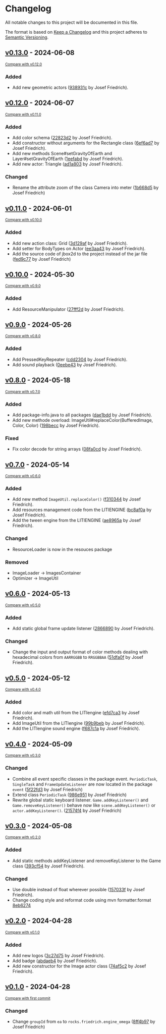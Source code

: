 # Changelog

All notable changes to this project will be documented in this file.

The format is based on [Keep a Changelog](http://keepachangelog.com/en/1.1.0/)
and this project adheres to [Semantic Versioning](http://semver.org/spec/v2.0.0.html).

## [v0.13.0](https://github.com/Josef-Friedrich/engine-omega/releases/tag/v0.13.0) - 2024-06-08

<small>[Compare with v0.12.0](https://github.com/Josef-Friedrich/engine-omega/compare/v0.12.0...v0.13.0)</small>

### Added

- Add new geometric actors ([938931c](https://github.com/Josef-Friedrich/engine-omega/commit/938931cd06b3ba2e3e0a42f67b2391525190f295) by Josef Friedrich).

## [v0.12.0](https://github.com/Josef-Friedrich/engine-omega/releases/tag/v0.12.0) - 2024-06-07

<small>[Compare with v0.11.0](https://github.com/Josef-Friedrich/engine-omega/compare/v0.11.0...v0.12.0)</small>

### Added

- Add color schema ([22823d2](https://github.com/Josef-Friedrich/engine-omega/commit/22823d28cab4d001822ee7125171e99a077fdc7a) by Josef Friedrich).
- Add constructor without arguments for the Rectangle class ([6ef6ad7](https://github.com/Josef-Friedrich/engine-omega/commit/6ef6ad74072ba8561380810bc1f315d194dde791) by Josef Friedrich).
- Add new methods Scene#setGravityOfEarth and Layer#setGravityOfEarth ([1eefabd](https://github.com/Josef-Friedrich/engine-omega/commit/1eefabd511ec28d19fe018e6db74ddbc374c49cd) by Josef Friedrich).
- Add new actor: Triangle ([ad1a803](https://github.com/Josef-Friedrich/engine-omega/commit/ad1a8035f2367969708e70e1022f76506eb29dc2) by Josef Friedrich).

### Changed

- Rename the attribute zoom of the class Camera into meter ([1b668d5](https://github.com/Josef-Friedrich/engine-omega/commit/1b668d5b1f106f4a67ee2c2d6fb91124e4964a40) by Josef Friedrich)

## [v0.11.0](https://github.com/Josef-Friedrich/engine-omega/releases/tag/v0.11.0) - 2024-06-01

<small>[Compare with v0.10.0](https://github.com/Josef-Friedrich/engine-omega/compare/v0.10.0...v0.11.0)</small>

### Added

- Add new action class: Grid ([3d129af](https://github.com/Josef-Friedrich/engine-omega/commit/3d129af5b9cb6c2739bf6532c418c665df87d486) by Josef Friedrich).
- Add setter for BodyTypes on Actor ([ee3aa43](https://github.com/Josef-Friedrich/engine-omega/commit/ee3aa43f46d1ecf0f44b452853a12641263e6acb) by Josef Friedrich).
- Add the source code of jbox2d to the project instead of the jar file ([fed9c77](https://github.com/Josef-Friedrich/engine-omega/commit/fed9c77640ec947181678cbb1450f2c606904b16) by Josef Friedrich)

## [v0.10.0](https://github.com/Josef-Friedrich/engine-omega/releases/tag/v0.10.0) - 2024-05-30

<small>[Compare with v0.9.0](https://github.com/Josef-Friedrich/engine-omega/compare/v0.9.0...v0.10.0)</small>

### Added

- Add ResourceManipulator ([27fff2d](https://github.com/Josef-Friedrich/engine-omega/commit/27fff2d24d06a6bfb23df216d39150c5b658d3f5) by Josef Friedrich).

## [v0.9.0](https://github.com/Josef-Friedrich/engine-omega/releases/tag/v0.9.0) - 2024-05-26

<small>[Compare with v0.8.0](https://github.com/Josef-Friedrich/engine-omega/compare/v0.8.0...v0.9.0)</small>

### Added

- Add PressedKeyRepeater ([cdd2304](https://github.com/Josef-Friedrich/engine-omega/commit/cdd2304f035cbcd35e48a64f86b49add14f5c82e) by Josef Friedrich).
- Add sound playback ([0eebe43](https://github.com/Josef-Friedrich/engine-omega/commit/0eebe43ac2c883817cde08c4b93552c468560a39) by Josef Friedrich).

## [v0.8.0](https://github.com/Josef-Friedrich/engine-omega/releases/tag/v0.8.0) - 2024-05-18

<small>[Compare with v0.7.0](https://github.com/Josef-Friedrich/engine-omega/compare/v0.7.0...v0.8.0)</small>

### Added

- Add package-info.java to all packages ([dae1bdd](https://github.com/Josef-Friedrich/engine-omega/commit/dae1bdd32248bc2fa806bbc9dd29ba548679473d) by Josef Friedrich).
- Add new methode overload: ImageUtil#replaceColor(BufferedImage, Color, Color) ([198becc](https://github.com/Josef-Friedrich/engine-omega/commit/198beccc580bff3542821531db35246f2501ddee) by Josef Friedrich).

### Fixed

- Fix color decode for string arrays ([08fa0cd](https://github.com/Josef-Friedrich/engine-omega/commit/08fa0cdc058d2a6a1898e3f6ed476dbe0ea47756) by Josef Friedrich).

## [v0.7.0](https://github.com/Josef-Friedrich/engine-omega/releases/tag/v0.7.0) - 2024-05-14

<small>[Compare with v0.6.0](https://github.com/Josef-Friedrich/engine-omega/compare/v0.6.0...v0.7.0)</small>

### Added

- Add new method `ImageUtil.replaceColor()` ([f310344](https://github.com/Josef-Friedrich/engine-omega/commit/f31034449583dcaf489cf3959123cd0c3ec24d32) by Josef Friedrich).
- Add resources management code from the LITIENGINE ([bc8af0a](https://github.com/Josef-Friedrich/engine-omega/commit/bc8af0a8e3406179f80ca5e691006aedfc4e29c7) by Josef Friedrich).
- Add the tween engine from the LITIENGINE ([ae8965a](https://github.com/Josef-Friedrich/engine-omega/commit/ae8965a31ab7ebfad0206069b39942c563c88531) by Josef Friedrich).

### Changed

- ResourceLoader is now in the resouces package

### Removed

- ImageLoader -> ImagesContainer
- Optimizer -> ImageUtil

## [v0.6.0](https://github.com/Josef-Friedrich/engine-omega/releases/tag/v0.6.0) - 2024-05-13

<small>[Compare with v0.5.0](https://github.com/Josef-Friedrich/engine-omega/compare/v0.5.0...v0.6.0)</small>

### Added

- Add static global frame update listener ([2866890](https://github.com/Josef-Friedrich/engine-omega/commit/286689046998c9a24413bcd076624f6b8e00b055) by Josef Friedrich).

### Changed

- Change the input and output format of color methods dealing with hexadecimal colors
  from `AARRGGBB` to `RRGGBBAA`
  ([51dfa0f](https://github.com/Josef-Friedrich/engine-omega/commit/51dfa0f257c8dc75ad93afd151b32fd2ce74a8a9) by Josef Friedrich).

## [v0.5.0](https://github.com/Josef-Friedrich/engine-omega/releases/tag/v0.5.0) - 2024-05-12

<small>[Compare with v0.4.0](https://github.com/Josef-Friedrich/engine-omega/compare/v0.4.0...v0.5.0)</small>

### Added

- Add color and math util from the LITIengine ([efd7ca3](https://github.com/Josef-Friedrich/engine-omega/commit/efd7ca31b476ce649addffcddb16bc356d52c0da) by Josef Friedrich).
- Add ImageUtil from the LITIengine ([99b9beb](https://github.com/Josef-Friedrich/engine-omega/commit/99b9beb50e85d5c796b5e6959aaadb9c30e03f4a) by Josef Friedrich).
- Add the LITIengine sound engine ([f687c1a](https://github.com/Josef-Friedrich/engine-omega/commit/f687c1a4233f1c9c56acc4567da8b44471e8c3b2) by Josef Friedrich).

## [v0.4.0](https://github.com/Josef-Friedrich/engine-omega/releases/tag/v0.4.0) - 2024-05-09

<small>[Compare with v0.3.0](https://github.com/Josef-Friedrich/engine-omega/compare/v0.3.0...v0.4.0)</small>

### Changed

- Combine all event specific classes in the package event. `PeriodicTask`,
  `SingleTask` and `FrameUpdateListener` are now located in the package `event`
  ([5f22fd3](https://github.com/Josef-Friedrich/engine-omega/commit/5f22fd3763a7c5ca99626a93694d5cfb07c7f230) by Josef Friedrich)
- Extend class `PeriodicTask`
  ([986e951](https://github.com/Josef-Friedrich/engine-omega/commit/986e951e79753c32f72de35d41dcf2e64267b352) by Josef Friedrich)
- Rewrite global static keyboard listener. `Game.addKeyListener()` and `Game.removeKeyListener()` behave now
  like `scene.addKeyListener()` or `actor.addKeyListener()`.
  ([21574f4](https://github.com/Josef-Friedrich/engine-omega/commit/21574f482e689d1a06b4700f475ddc1037fb0317) by Josef Friedrich)

## [v0.3.0](https://github.com/Josef-Friedrich/engine-omega/releases/tag/v0.3.0) - 2024-05-08

<small>[Compare with v0.2.0](https://github.com/Josef-Friedrich/engine-omega/compare/v0.2.0...v0.3.0)</small>

### Added

- Add static methods addKeyListener and removeKeyListener to the Game class ([393cf54](https://github.com/Josef-Friedrich/engine-omega/commit/393cf543fc4386a9852f2f2f860b476af9cfb99a) by Josef Friedrich).

### Changed

- Use double instead of float wherever possible
  ([157033f](https://github.com/Josef-Friedrich/engine-omega/commit/157033fac6c7fcb3159ed8d24ea180908d72cd1a) by Josef Friedrich).
- Change coding style and reformat code using mvn formatter:format [8eb6274](https://github.com/Josef-Friedrich/engine-omega/commit/8eb627475b1faa07d44c7a14c1e007340d5c1164)

## [v0.2.0](https://github.com/Josef-Friedrich/engine-omega/releases/tag/v0.2.0) - 2024-04-28

<small>[Compare with v0.1.0](https://github.com/Josef-Friedrich/engine-omega/compare/v0.1.0...v0.2.0)</small>

### Added

- Add new logos ([3c27d75](https://github.com/Josef-Friedrich/engine-omega/commit/3c27d756fb5f6509e0363c6c0671c05843ef8bbc) by Josef Friedrich).
- Add badge ([abdaeb4](https://github.com/Josef-Friedrich/engine-omega/commit/abdaeb4a1b598a2c3707d801b2c9ee23ecf23090) by Josef Friedrich).
- Add new constructor for the Image actor class ([74af5c2](https://github.com/Josef-Friedrich/engine-omega/commit/74af5c28487c0d24b454c65a070960ed1c4f40f5) by Josef Friedrich).

## [v0.1.0](https://github.com/Josef-Friedrich/engine-omega/releases/tag/v0.1.0) - 2024-04-28

<small>[Compare with first commit](https://github.com/Josef-Friedrich/engine-omega/compare/6ae5809945fc348ae76714907e3aaca2ebc66bb7...v0.1.0)</small>

### Changed

- Change `groupId` from `ea` to `rocks.friedrich.engine_omega` ([8ff4b97](https://github.com/Josef-Friedrich/engine-omega/commit/8ff4b97bb88af3a05517373193cc7b047e2343ae) by Josef Friedrich)
